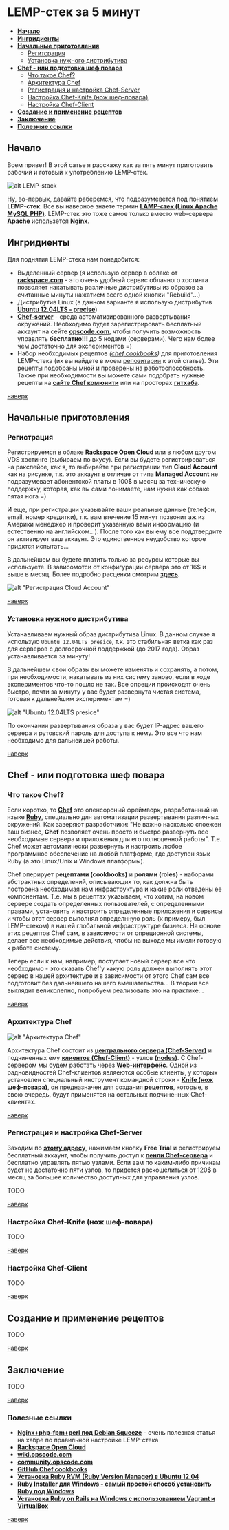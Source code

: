 LEMP-стек за 5 минут
====================

* **[Начало](#%D0%9D%D0%B0%D1%87%D0%B0%D0%BB%D0%BE)**
* **[Ингридиенты](#%D0%98%D0%BD%D0%B3%D1%80%D0%B8%D0%B4%D0%B8%D0%B5%D0%BD%D1%82%D1%8B)**
* **[Начальные приготовления](#%D0%9D%D0%B0%D1%87%D0%B0%D0%BB%D1%8C%D0%BD%D1%8B%D0%B5-%D0%BF%D1%80%D0%B8%D0%B3%D0%BE%D1%82%D0%BE%D0%B2%D0%BB%D0%B5%D0%BD%D0%B8%D1%8F)**
  * [Регитсрация](#%D0%A0%D0%B5%D0%B3%D0%B8%D1%81%D1%82%D1%80%D0%B0%D1%86%D0%B8%D1%8F)
  * [Установка нужного дистрибутива](#%D0%A3%D1%81%D1%82%D0%B0%D0%BD%D0%BE%D0%B2%D0%BA%D0%B0-%D0%BD%D1%83%D0%B6%D0%BD%D0%BE%D0%B3%D0%BE-%D0%B4%D0%B8%D1%81%D1%82%D1%80%D0%B8%D0%B1%D1%83%D1%82%D0%B8%D0%B2%D0%B0)
* **[Chef - или подготовка шеф повара](#chef---%D0%B8%D0%BB%D0%B8-%D0%BF%D0%BE%D0%B4%D0%B3%D0%BE%D1%82%D0%BE%D0%B2%D0%BA%D0%B0-%D1%88%D0%B5%D1%84-%D0%BF%D0%BE%D0%B2%D0%B0%D1%80%D0%B0)**
  * [Что такое Chef?](#%D0%A7%D1%82%D0%BE-%D1%82%D0%B0%D0%BA%D0%BE%D0%B5-chef)
  * [Архитектура Chef](#%D0%90%D1%80%D1%85%D0%B8%D1%82%D0%B5%D0%BA%D1%82%D1%83%D1%80%D0%B0-chef)
  * [Регистрация и настройка Chef-Server](#%D0%A0%D0%B5%D0%B3%D0%B8%D1%81%D1%82%D1%80%D0%B0%D1%86%D0%B8%D1%8F-%D0%B8-%D0%BD%D0%B0%D1%81%D1%82%D1%80%D0%BE%D0%B9%D0%BA%D0%B0-chef-server)
  * [Настройка Chef-Knife (нож шеф-повара)](#%D0%9D%D0%B0%D1%81%D1%82%D1%80%D0%BE%D0%B9%D0%BA%D0%B0-chef-knife-%D0%BD%D0%BE%D0%B6-%D1%88%D0%B5%D1%84-%D0%BF%D0%BE%D0%B2%D0%B0%D1%80%D0%B0)
  * [Настройка Chef-Client](#%D0%9D%D0%B0%D1%81%D1%82%D1%80%D0%BE%D0%B9%D0%BA%D0%B0-chef-client)
* **[Создание и применение рецептов](#%D0%A1%D0%BE%D0%B7%D0%B4%D0%B0%D0%BD%D0%B8%D0%B5-%D0%B8-%D0%BF%D1%80%D0%B8%D0%BC%D0%B5%D0%BD%D0%B5%D0%BD%D0%B8%D0%B5-%D1%80%D0%B5%D1%86%D0%B5%D0%BF%D1%82%D0%BE%D0%B2)**
* **[Заключение](#%D0%97%D0%B0%D0%BA%D0%BB%D1%8E%D1%87%D0%B5%D0%BD%D0%B8%D0%B5)**
* **[Полезные ссылки](#%D0%9F%D0%BE%D0%BB%D0%B5%D0%B7%D0%BD%D1%8B%D0%B5-%D1%81%D1%81%D1%8B%D0%BB%D0%BA%D0%B8)**


## Начало
Всем привет! В этой сатье я расскажу как за пять минут приготовить рабочий и готовый к употреблению LEMP-стек.

![alt LEMP-stack][image-001]

Ну, во-первых, давайте раберемся, что подразумевется под понятием **LEMP-стек**. Все вы наверное знаете термин **[LAMP-стек (Linux Apache MySQL PHP)](http://ru.wikipedia.org/wiki/LAMP)**. LEMP-стек это тоже самое только вместо web-сервера **[Apache](http://ru.wikipedia.org/wiki/Apache)** использется **[Nginx](http://nginx.org/ru/)**.


## Ингридиенты

Для поднятия LEMP-стека нам понадобится:
* Выделенный сервер (я использую сервер в облаке от **[rackspace.com](http://www.rackspace.com/)** - это очень удобный сервис облачного хостинга позволяет накатывать различные дистрибутивы из образов за считанные минуты нажатием всего одной кнопки "Rebuild"...)
* Дистрибутив Linux (в данном варианте я использую дистрибутив **[Ubuntu 12.04LTS - precise](http://ubuntu.ru/get)**)
* **[Chef-server](http://wiki.opscode.com/display/chef/About+Opscode+Chef)** - cреда автоматизированного развертывания окружений. Необходимо будет зарегистрировать бесплатный аккаунт на сейте **[opscode.com](http://www.opscode.com/hosted-chef/)**, чтобы получить возможность управлять **бесплатно!!!** до 5 нодами (серверами). Чего нам более чем достаточно для экспериментов =)
* Набор необходимых рецептов _([chef cookbooks](http://wiki.opscode.com/display/chef/Cookbooks))_ для приготовления LEMP-стека (их вы найдете в моем [репозитарии](https://github.com/uran1980/lemp-stack-in-5-minutes) к этой статье). Эти рецепты подобраны мной и проверены на работоспособность. Также при необходимости вы можете сами подобрать нужные рецепты на **[сайте Chef комюнити](http://community.opscode.com/)** или на просторах **[гитхаба](https://github.com/search?q=chef+cookbooks&ref=commandbar)**.

[наверх](#lemp-%D1%81%D1%82%D0%B5%D0%BA-%D0%B7%D0%B0-5-%D0%BC%D0%B8%D0%BD%D1%83%D1%82)


## Начальные приготовления
### Регистрация
Регистрируемся в облаке **[Rackspace Open Cloud](https://cart.rackspace.com/cloud)** или в любом другом VDS хостинге (выбираем по вкусу). Если вы будете регистрироваться на ракспейсе, как я, то выбирайте при регистрации тип **Cloud Account** как на рисунке, т.к. это аккаунт в отличае от типа **Managed Account** не подразумевает абонентской платы в 100$ в месяц за техническую поддержку, которая, как вы сами понимаете, нам нужна как собаке пятая нога =)

И еще, при регистрации указывайте ваши реальные данные (телефон, email, номер кредитки), т.к. вам втечение 15 минут позвонит аж из Америки менеджер и проверит указанную вами информацию (и естественно на английском...). После того как вы ему все поддтвердите он активирует ваш аккаунт. Это единственное неудобство которое придктся испытать...

В дальнейшем вы будете платить только за ресурсы которые вы используете. В зависомотси от конфигурации сервера это от 16$ и выше в месяц. Более подробно расценки смотрим **[здесь](http://www.rackspace.com/cloud/servers/pricing/)**.

![alt "Регистрация Cloud Account"][image-002]

[наверх](#lemp-%D1%81%D1%82%D0%B5%D0%BA-%D0%B7%D0%B0-5-%D0%BC%D0%B8%D0%BD%D1%83%D1%82)

### Установка нужного дистрибутива
Устанавливаем нужный образ дистрибутива Linux. В данном случае я использую ```Ubuntu 12.04LTS presice```, т.к. это стабильная ветка как раз для серверов с долгосрочной поддержкой (до 2017 года). Образ устанавливается за минуту!

В дальнейшем свои образы вы можете изменять и сохранять, а потом, при необходимости, накатывать из них систему заново, если в ходе экспериментов что-то пошло не так. Все опреции происходят очень быстро, почти за минуту у вас будет развернута чистая система, готовая к дальнейшим экспериментам =)

![alt "Ubuntu 12.04LTS presice"][image-003]

По окончании развертывания образа у вас будет IP-адрес вашего сервера и рутовский пароль для доступа к нему. Это все что нам необходимо для дальнейшей работы.

[наверх](#lemp-%D1%81%D1%82%D0%B5%D0%BA-%D0%B7%D0%B0-5-%D0%BC%D0%B8%D0%BD%D1%83%D1%82)


## Chef - или подготовка шеф повара
### Что такое Chef?
Если коротко, то **[Chef](http://wiki.opscode.com/display/chef/About+Opscode+Chef)** это опенсорсный фреймворк, разработанный на языке **[Ruby](http://ru.wikipedia.org/wiki/Ruby)**, специально для автоматизации развертывания различных окружений. Как заверяют разработчики: "Не важно насколько слоежен ваш бизнес, **Chef** позволяет очень просто и быстро развернуть все необходимые сервера и приложения для его полноценной работы". Т.е. Chef может автоматически развернуть и настроить любое программное обеспечение на любой платформе, где доступен язык Ruby (а это Linux/Unix и Windows платформы).

Chef оперирует **рецептами (cookbooks)** и **ролями (roles)** - наборами абстрактных определений, описывающих то, как должна быть построена необходимая нам инфраструктура и какие роли отведены ее компонентам. Т.е. мы в рецептах указываем, что хотим, на новом сервере создать определенных пользователей, с определенными правами, установить и настроить определенные приложения и сервисы и чтобы этот сервер выполнял определнную роль (к примеру, был LEMP-стеком) в нашей глобальной инфраструктуре бизнеса. На основе этих рецептов Chef сам, в зависимости от опреционной системы, делает все необходимые действия, чтобы на выходе мы имели готовую к работе систему.

Теперь если к нам, например, поступает новый сервер все что необходимо - это сказать Chef'у какую роль должен выполнять этот сервер в нашей архитектуре и в зависимости от этого Chef сам все подготовит без дальнейшего нашего вмешательства...
В теории все выглядит великолепно, попробуем реализовать это на практике...

[наверх](#lemp-%D1%81%D1%82%D0%B5%D0%BA-%D0%B7%D0%B0-5-%D0%BC%D0%B8%D0%BD%D1%83%D1%82)


### Архитектура Chef
![alt "Архитектура Chef"][image-004]

Архитектура Chef состоит из **[центрального сервера (Chef-Server)](http://wiki.opscode.com/display/chef/Chef+Server)** и подчиненных ему **[клиентов (Chef-Client)](http://wiki.opscode.com/display/chef/Chef+Client)** - узлов **([nodes](http://wiki.opscode.com/display/chef/Nodes))**. С Chef-сервером мы будем работать через **[Web-интерфейс](https://manage.opscode.com/)**. Одной из радновидностей Chef-клиентов являеются особые клиенты, у которых установлен специальный инструмент командной строки - **[Knife (нож шеф-повара)](http://wiki.opscode.com/display/chef/Knife)**, он предназначен для создания **[рецептов](http://wiki.opscode.com/display/chef/Cookbooks)**, которые, в свою очередь, будут применятся на остальных подчиненных Chef-клиентах.

[наверх](#lemp-%D1%81%D1%82%D0%B5%D0%BA-%D0%B7%D0%B0-5-%D0%BC%D0%B8%D0%BD%D1%83%D1%82)


### Регистрация и настройка Chef-Server
Заходим по **[этому адресу](http://www.opscode.com/hosted-chef/)**, нажимаем кнопку **Free Trial** и регистрируем бесплатный аккаунт, чтобы получить доступ к **[пенли Chef-сервера](https://manage.opscode.com/)** и бесплатно управлять пятью узлами. Если вам по каким-либо причинам будет не достаточно пяти узлов, то придется раскошелиться от 120$ в месяц за большее количество доступных для управления узлов.

TODO


[наверх](#lemp-%D1%81%D1%82%D0%B5%D0%BA-%D0%B7%D0%B0-5-%D0%BC%D0%B8%D0%BD%D1%83%D1%82)


### Настройка Chef-Knife (нож шеф-повара)
TODO

[наверх](#lemp-%D1%81%D1%82%D0%B5%D0%BA-%D0%B7%D0%B0-5-%D0%BC%D0%B8%D0%BD%D1%83%D1%82)


### Настройка Chef-Client
TODO

[наверх](#lemp-%D1%81%D1%82%D0%B5%D0%BA-%D0%B7%D0%B0-5-%D0%BC%D0%B8%D0%BD%D1%83%D1%82)


## Создание и применение рецептов
TODO

[наверх](#lemp-%D1%81%D1%82%D0%B5%D0%BA-%D0%B7%D0%B0-5-%D0%BC%D0%B8%D0%BD%D1%83%D1%82)


## Заключение
TODO

[наверх](#lemp-%D1%81%D1%82%D0%B5%D0%BA-%D0%B7%D0%B0-5-%D0%BC%D0%B8%D0%BD%D1%83%D1%82)


### Полезные ссылки

* **[Nginx+php-fpm+perl под Debian Squeeze](http://habrahabr.ru/post/164401/)** - очень полезная статья на хабре по правильной настройке LEMP-стека
* **[Rackspace Open Cloud](http://www.rackspace.com/)**
* **[wiki.opscode.com](http://wiki.opscode.com/display/chef/About+Opscode+Chef)**
* **[community.opscode.com](http://community.opscode.com/)**
* **[GitHub Chef cookbooks](https://github.com/search?q=chef+cookbooks&ref=commandbar)**
* **[Установка Ruby RVM (Ruby Version Manager) в Ubuntu 12.04](http://habrahabr.ru/sandbox/49699/)**
* **[Ruby Installer для Windows - самый простой способ установить Ruby под Windows](http://rubyinstaller.org/)**
* **[Установка Ruby on Rails на Windows с использованием Vagrant и VirtualBox](http://nashbridges.me/ruby-windows-bootstrap)**

[наверх](#lemp-%D1%81%D1%82%D0%B5%D0%BA-%D0%B7%D0%B0-5-%D0%BC%D0%B8%D0%BD%D1%83%D1%82)

[image-001]: https://raw.github.com/uran1980/lemp-stack-in-5-minutes/master/images/image-001.jpg "LEMP-стек за 5 минут"
[image-002]: https://raw.github.com/uran1980/lemp-stack-in-5-minutes/master/images/image-002.png "Регистрация на Rackspace Open Cloud"
[image-003]: https://raw.github.com/uran1980/lemp-stack-in-5-minutes/master/images/image-003.png "Развертывание образа дистрибутива Ubuntu 12.04LTS presice"
[image-004]: https://raw.github.com/uran1980/lemp-stack-in-5-minutes/master/images/chef-server-arch.png "Архитектура Chef"

[placeholder]: https://raw.github.com/uran1980/lemp-stack-in-5-minutes/master/images/placeholder.png "placeholder"




